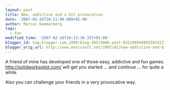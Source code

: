 ```yaml
---
layout: post
title: New, addictive and a bit provocative
date: '2007-02-26T10:11:00.000+01:00'
author: Marcus Hammarberg
tags:
  - Fun
modified_time: '2007-02-26T10:13:36.357+01:00'
blogger_id: tag:blogger.com,1999:blog-36533086.post-8311985648935934221
blogger_orig_url: http://www.marcusoft.net/2007/02/new-addictive-and-bit-provocative.html
---
```


A friend of mine has developed one of those easy, addictive and fun
games. <http://solidworkspilot.com/> will get you started ... and
continue ... for quite a while.

Also you can challenge your friends in a very provocative way.
